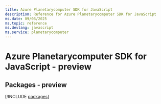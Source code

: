 ```yaml
---
title: Azure Planetarycomputer SDK for JavaScript
description: Reference for Azure Planetarycomputer SDK for JavaScript
ms.date: 09/03/2025
ms.topic: reference
ms.devlang: javascript
ms.service: planetarycomputer
---
```

# Azure Planetarycomputer SDK for JavaScript - preview
## Packages - preview
[!INCLUDE [packages](planetarycomputer-index.md)]